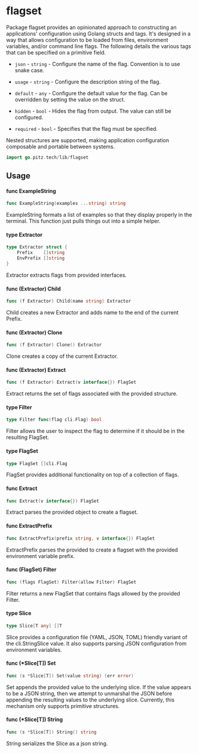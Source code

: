 # flagset

Package flagset provides an opinionated approach to constructing an
applications' configuration using Golang structs and tags. It's designed in a
way that allows configuration to be loaded from files, environment variables,
and/or command line flags. The following details the various tags that can be
specified on a primitive field.

- `json` - `string` - Configure the name of the flag. Convention is to use snake
  case.

- `usage` - `string` - Configure the description string of the flag.

- `default` - `any` - Configure the default value for the flag. Can be
  overridden by setting the value on the struct.

- `hidden` - `bool` - Hides the flag from output. The value can still be
  configured.

- `required` - `bool` - Specifies that the flag must be specified.

Nested structures are supported, making application configuration composable and
portable between systems.

```go
import go.pitz.tech/lib/flagset
```

## Usage

#### func ExampleString

```go
func ExampleString(examples ...string) string
```

ExampleString formats a list of examples so that they display properly in the
terminal. This function just pulls things out into a simple helper.

#### type Extractor

```go
type Extractor struct {
	Prefix    []string
	EnvPrefix []string
}
```

Extractor extracts flags from provided interfaces.

#### func (Extractor) Child

```go
func (f Extractor) Child(name string) Extractor
```

Child creates a new Extractor and adds name to the end of the current Prefix.

#### func (Extractor) Clone

```go
func (f Extractor) Clone() Extractor
```

Clone creates a copy of the current Extractor.

#### func (Extractor) Extract

```go
func (f Extractor) Extract(v interface{}) FlagSet
```

Extract returns the set of flags associated with the provided structure.

#### type Filter

```go
type Filter func(flag cli.Flag) bool
```

Filter allows the user to inspect the flag to determine if it should be in the
resulting FlagSet.

#### type FlagSet

```go
type FlagSet []cli.Flag
```

FlagSet provides additional functionality on top of a collection of flags.

#### func Extract

```go
func Extract(v interface{}) FlagSet
```

Extract parses the provided object to create a flagset.

#### func ExtractPrefix

```go
func ExtractPrefix(prefix string, v interface{}) FlagSet
```

ExtractPrefix parses the provided to create a flagset with the provided
environment variable prefix.

#### func (FlagSet) Filter

```go
func (flags FlagSet) Filter(allow Filter) FlagSet
```

Filter returns a new FlagSet that contains flags allowed by the provided Filter.

#### type Slice

```go
type Slice[T any] []T
```

Slice provides a configuration file (YAML, JSON, TOML) friendly variant of the
cli.StringSlice value. It also supports parsing JSON configuration from
environment variables.

#### func (\*Slice[T]) Set

```go
func (s *Slice[T]) Set(value string) (err error)
```

Set appends the provided value to the underlying slice. If the value appears to
be a JSON string, then we attempt to unmarshal the JSON before appending the
resulting values to the underlying slice. Currently, this mechanism only
supports primitive structures.

#### func (\*Slice[T]) String

```go
func (s *Slice[T]) String() string
```

String serializes the Slice as a json string.
